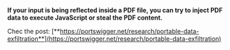 






**If your input is being reflected inside a PDF file, you can try to inject PDF data to execute JavaScript or steal the PDF content.**

Chec the post: [**https://portswigger.net/research/portable-data-exfiltration**](https://portswigger.net/research/portable-data-exfiltration)







